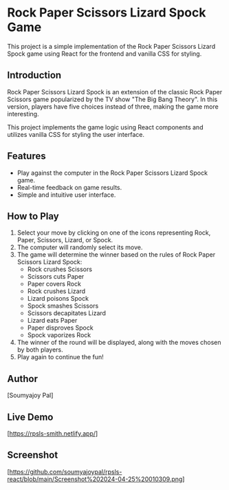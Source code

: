 # Rock Paper Scissors Lizard Spock Game

This project is a simple implementation of the Rock Paper Scissors Lizard Spock game using React for the frontend and vanilla CSS for styling.

## Introduction

Rock Paper Scissors Lizard Spock is an extension of the classic Rock Paper Scissors game popularized by the TV show "The Big Bang Theory". In this version, players have five choices instead of three, making the game more interesting.

This project implements the game logic using React components and utilizes vanilla CSS for styling the user interface.

## Features

- Play against the computer in the Rock Paper Scissors Lizard Spock game.
- Real-time feedback on game results.
- Simple and intuitive user interface.

## How to Play

1. Select your move by clicking on one of the icons representing Rock, Paper, Scissors, Lizard, or Spock.
2. The computer will randomly select its move.
3. The game will determine the winner based on the rules of Rock Paper Scissors Lizard Spock:
   - Rock crushes Scissors
   - Scissors cuts Paper
   - Paper covers Rock
   - Rock crushes Lizard
   - Lizard poisons Spock
   - Spock smashes Scissors
   - Scissors decapitates Lizard
   - Lizard eats Paper
   - Paper disproves Spock
   - Spock vaporizes Rock
4. The winner of the round will be displayed, along with the moves chosen by both players.
5. Play again to continue the fun!

## Author

[Soumyajoy Pal]

## Live Demo

[https://rpsls-smith.netlify.app/]

## Screenshot

[https://github.com/soumyajoypal/rpsls-react/blob/main/Screenshot%202024-04-25%20010309.png]
